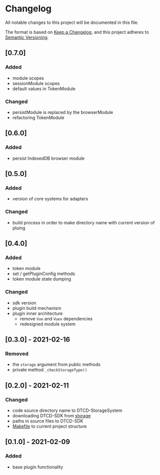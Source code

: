 # Changelog

All notable changes to this project will be documented in this file.

The format is based on [Keep a Changelog](https://keepachangelog.com/en/1.0.0/),
and this project adheres to [Semantic Versioning](https://semver.org/spec/v2.0.0.html).

## [0.7.0]

### Added

- module scopes
- sessionModule scopes
- default values in TokenModule

### Changed

- persistModule is replaced by the browserModule
- refactoring TokenModule 

## [0.6.0]

### Added

- persist IndexedDB browser module

## [0.5.0]

### Added

- version of core systems for adapters

### Changed

- build process in order to make directory name with current version of pluing

## [0.4.0]

### Added

- token module
- set / getPluginConfig methods
- token module state dumping

### Changed

- sdk version
- plugin build mechanism
- plugin inner architecture
  - remove `Vue` and `Vuex` dependencies
  - redesigned module system

## [0.3.0] - 2021-02-16

### Removed

- the `storage` argument from public methods
- private method `_checkStorageType()`

## [0.2.0] - 2021-02-11

### Changed

- code source directory name to DTCD-StorageSystem
- downloading DTCD-SDK from [storage](http://storage.dev.isgneuro.com)
- paths in source files to DTCD-SDK
- [Makefile](Makefile) to current project structure

## [0.1.0] - 2021-02-09

### Added

- base plugin functionality
